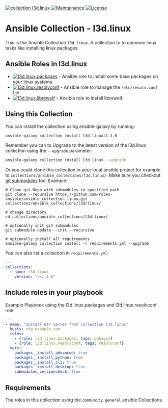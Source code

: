 [![collection l3d.linux](https://ansible.l3d.space/svg/l3d.linux_ansible-collection_collection.svg)](https://galaxy.ansible.com/ui/repo/published/l3d/linux/)
[![Maintainance](https://ansible.l3d.space/svg/l3d.linux_maintainance_collection.svg)](https://ansible.l3d.space/#l3d.linux)
[![License](https://ansible.l3d.space/svg/l3d.linux_license_collection.svg)](LICENSE)

 Ansible Collection - l3d.linux
============================

This is the Ansible Collection ``l3d.linux``. A collection to to common linux tasks like installing linux packages.

## Ansible Roles in l3d.linux
- [![l3d.linux.packages](https://ansible.l3d.space/svg/l3d.linux.packages_ansible-role.svg)](https://github.com/roles-ansible/ansible_role_packages.git) -  Ansible role to install some base packages on your linux systems
- [![l3d.linux.resolvconf](https://ansible.l3d.space/svg/l3d.linux.resolvconf_ansible-role.svg)](https://github.com/roles-ansible/ansible_role_resolvconf.git) -  Ansible role to manage the ``/etc/resolv.conf`` file.
- [![l3d.linux.librewolf](https://ansible.l3d.space/svg/l3d.linux.librewolf_ansible-role.svg)](https://github.com/roles-ansible/ansible_role_resolvconf.git) -  Ansible role to install librewolf.

## Using this Collection
You can install the collection using ansible-galaxy by running:
```bash
ansible-galaxy collection install l3d.linux:1.1.6
```

Remember you can to Upgrade to the latest version of the l3d.linux collection using the ``--upgrade`` parameter:
```bash
ansible-galaxy collection install l3d.linux --upgrade
```


Or you could clone this collection in your local ansible project for example to ``collections/ansible_collections/l3d.linux/``. Make sure you checkout [git submodules](https://git-scm.com/docs/git-submodule) too. Example:
```
# Clone git Repo with submodules to specified path
git clone --recursive https://github.com/roles-ansible/ansible_collection_linux.git collections/ansible_collections/l3d/linux/

# change directory
cd collections/ansible_collections/l3d.linux/

# optionally init git submodules
git submodule update --init --recursive

# optionally install all requirements
ansible-galaxy collection install -r requirements.yml --upgrade
```

You can also list a collection in ``requirements.yml``:
```yaml
---
collections:
  - name: l3d.linux
    version: ">=1.1.6"
```

## Include roles in your playbook
Example Playbook using the l3d.linux.packages and l3d.linux.resolvconf role:
```yaml
---
- name: "Install NTP Server from collection l3d.linux"
  hosts: ntp.example.com
  roles:
    - {role: l3d.linux.packages, tags: pakages}
    - {role: l3d.linux.resolvconf, tags: resolvconf}
  vars:
    packages__install_advanced: true
    packages__install_python: true
    packages__install_cli: true
    packages__install_desktop: true
    submodules_versioncheck: true
```

## Requirements
The roles in this collection using the ``community.general`` ansible Collections.
